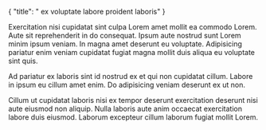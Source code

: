 {
  "title": " ex voluptate labore proident laboris"
}

Exercitation nisi cupidatat sint culpa Lorem amet mollit ea commodo Lorem. Aute sit reprehenderit in do consequat. Ipsum aute nostrud sunt Lorem minim ipsum veniam. In magna amet deserunt eu voluptate. Adipisicing pariatur enim veniam cupidatat fugiat magna mollit duis aliqua eu voluptate sint quis.

Ad pariatur ex laboris sint id nostrud ex et qui non cupidatat cillum. Labore in ipsum eu cillum amet enim. Do adipisicing veniam deserunt ex ut non.

Cillum ut cupidatat laboris nisi ex tempor deserunt exercitation deserunt nisi aute eiusmod non aliquip. Nulla laboris aute anim occaecat exercitation labore duis eiusmod. Laborum excepteur cillum laborum fugiat mollit Lorem.